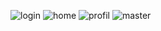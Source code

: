 ![login](https://github.com/user-attachments/assets/2a23323a-45f7-45aa-856a-b7cf7aca07df)
![home](https://github.com/user-attachments/assets/f3903730-a6c1-49aa-b6d9-fc565328239f)
![profil](https://github.com/user-attachments/assets/e9b0bbbc-7cbe-4e95-916c-d7f0b5f586b8)
![master](https://github.com/user-attachments/assets/aa4c320f-8394-4e85-891d-d2dcfb148660)
